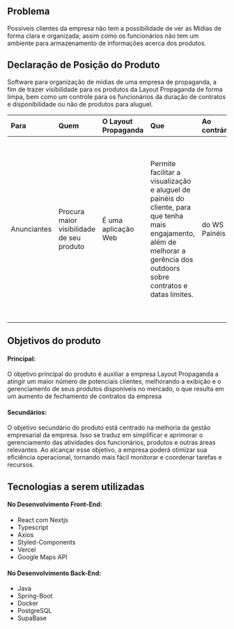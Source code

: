 ## Problema

Possíveis clientes da empresa não tem a possibilidade de ver as Mídias de forma clara e organizada, assim como os funcionários não tem um ambiente para armazenamento de informações acerca dos produtos.

## Declaração de Posição do Produto

Software para organização de mídias de uma empresa de propaganda, a fim de trazer visibilidade para os produtos da Layout Propaganda de forma limpa, bem como um controle para os funcionários da duração de contratos e disponibilidade ou não de produtos para aluguel.

| Para        | Quem                                      | O Layout Propaganda | Que                                                                                                                                                                          | Ao contrário  | Nosso produto                                                                                                                                                                                                                                                  |
| :---------- | :---------------------------------------- | :------------------ | :--------------------------------------------------------------------------------------------------------------------------------------------------------------------------- | :------------ | :------------------------------------------------------------------------------------------------------------------------------------------------------------------------------------------------------------------------------------------------------------- |
| Anunciantes | Procura maior visibilidade de seu produto | É uma aplicação Web | Permite facilitar a visualização e aluguel de painéis do cliente, para que tenha mais engajamento, além de melhorar a gerência dos outdoors sobre contratos e datas limites. | do WS Painéis | Mostrará a disponibilidade de painéis de forma clara e interativa por um mapa, tendo ferramentas como filtros de região, disponibilidade e tipos de mídia. Além de ter um área para gerenciamento interno para controle de fluxo de caixa e possíveis despesas |

## Objetivos do produto

#### Principal:

O objetivo principal do produto é auxiliar a empresa Layout Propaganda a atingir um maior número de potenciais clientes, melhorando a exibição e o gerenciamento de seus produtos disponíveis no mercado, o que resulta em um aumento de fechamento de contratos da empresa

#### Secundários:

O objetivo secundário do produto está centrado na melhoria da gestão empresarial da empresa. Isso se traduz em simplificar e aprimorar o gerenciamento das atividades dos funcionários, produtos e outras áreas relevantes. Ao alcançar esse objetivo, a empresa poderá otimizar sua eficiência operacional, tornando mais fácil monitorar e coordenar tarefas e recursos.

## Tecnologias a serem utilizadas

#### No Desenvolvimento Front-End:

- React com Nextjs
- Typescript
- Axios
- Styled-Components
- Vercel
- Google Maps API

#### No Desenvolvimento Back-End:

- Java
- Spring-Boot
- Docker
- PostgreSQL
- SupaBase
